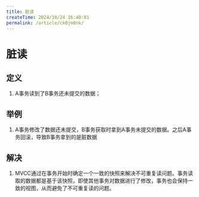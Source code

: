 ```yaml
---
title: 脏读
createTime: 2024/10/24 16:40:01
permalink: /article/ck0jm0nk/
---
```

# 脏读
## 定义
1. A事务读到了B事务还未提交的数据；

## 举例
1. A事务修改了数据还未提交，B事务获取时拿到A事务未提交的数据。之后A事务回滚，导致B事务拿到的是脏数据

## 解决
1. MVCC通过在事务开始时确定一个一致的快照来解决不可重复读问题。事务读取的数据都是基于该快照，即使其他事务对数据进行了修改，事务也会保持一致的视图，从而避免了不可重复读的问题。